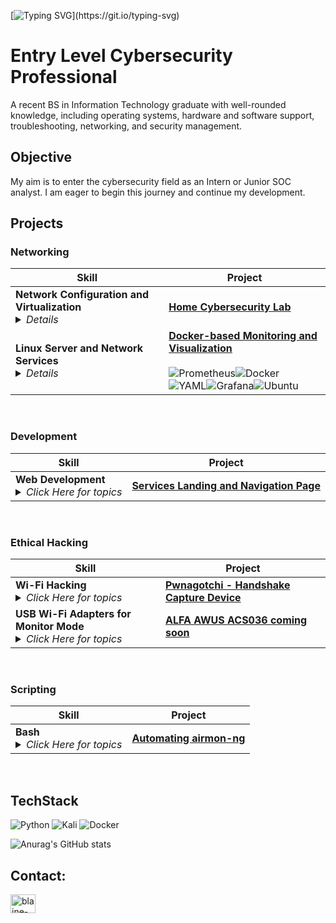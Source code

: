 [![Typing SVG](https://readme-typing-svg.demolab.com?font=Fira+Code&size=40&duration=4000&pause=1000&width=1000&height=75&lines=Hi%2C+I'm+Blaine.+Glad+you+made+it+here.)](https://git.io/typing-svg)
# Entry Level Cybersecurity Professional 

A recent BS in Information Technology graduate with well-rounded knowledge, including operating systems, hardware and software support, troubleshooting, networking, and security management.

## Objective  
My aim is to enter the cybersecurity field as an Intern or Junior SOC analyst. I am eager to begin this journey and continue my development.

## Projects 

### Networking
| Skill                                    | Project                        |
|------------------------------------------|--------------------------------|
| <b>Network Configuration and Virtualization</b><details><summary><i>Details</i></summary><br>- VMware<br>- Subnetting<br>- Firewall Rules<br>- IP assignments<br>- DHCP<br>- DNS<br>- Virtualization<br>- Vulnerability scanning<br>- Host/Network hardening<br>- Pen testing</details> |[**Home Cybersecurity Lab**](https://github.com/blaine-geiger/homelab)|
| <b>Linux Server and Network Services</b><details><summary><i>Details</i></summary><br>- SIEM<br>- Headless Ubuntu server<br>- Linux CLI and system study<br>- Docker and docker-compose<br>- yaml/config files<br>- Tech stacks<br>- Remote Server Logging, Querying, Visualization<br>- Prometheus, Node Exporter, Telegraf<br>- Loki, Promtail, Fail2ban<br>- InfluxDB, Portainer, Grafana</details> |[**Docker-based Monitoring and Visualization**](https://github.com/blaine-geiger/Pi5-Ubuntu-Server)<br><br>![Prometheus](https://img.shields.io/badge/Prometheus-E6522C?style=plastic&logo=Prometheus&logoColor=white)![Docker](https://img.shields.io/badge/docker-%230db7ed.svg?style=plastic&logo=docker&logoColor=white)<br>![YAML](https://img.shields.io/badge/yaml-%23ffffff.svg?style=plastic&logo=yaml&logoColor=151515)![Grafana](https://img.shields.io/badge/grafana-%23F46800.svg?style=plastic&logo=grafana&logoColor=white)![Ubuntu](https://img.shields.io/badge/Ubuntu-E95420?style=plastic&logo=ubuntu&logoColor=white)| 

<br/>

### Development
| Skill                                    | Project                        |
|------------------------------------------|--------------------------------|
| <b>Web Development</b><details><summary><i>Click Here for topics</i></summary><br>- HTML, CSS<br>- UI/UX<br>- Optimized services navigation</details> |[**Services Landing and Navigation Page**](https://github.com/blaine-geiger/home-network-dashboard)| 

<br/>

### Ethical Hacking
| Skill                                    | Project                        |
|------------------------------------------|--------------------------------|
| <b>Wi-Fi Hacking</b><details><summary><i>Click Here for topics</i></summary><br>- WPA handshakes<br>- Deauthentication<br>- config.toml files<br>- Bettercap<br>- pcap files<br>- Password cracking<br>- Kali<br>- Hashcat<br>- Wordlists</details> |[**Pwnagotchi - Handshake Capture Device**](https://github.com/blaine-geiger/Pwnagotchi)
| <b>USB Wi-Fi Adapters for Monitor Mode</b><details><summary><i>Click Here for topics</i></summary><br>- Adapter chipsets<br>- Linux driver installation<br>- Aircrack-ng suite<br>- Monitor mode<br>- Passive sniffing<br>- Packet injection</details> |[**ALFA AWUS ACS036 coming soon**](https://github.com/blaine-geiger/)  

<br/>

### Scripting
| Skill                                    | Project                        |
|------------------------------------------|--------------------------------|
| <b>Bash</b><details><summary><i>Click Here for topics</i></summary><br>- Bash shell scripting<br>- Automation of repitive CLI<br>- Configure monitor mode<br>- Macchanger<br>- Streamline workflow</details> |[**Automating airmon-ng**](https://github.com/blaine-geiger/automate-airmon)|

<br/>

## TechStack
![Python](https://img.shields.io/badge/python-3670A0?style=plastic&logo=python&logoColor=ffdd54)
![Kali](https://img.shields.io/badge/Kali-268BEE?plastic&logo=kalilinux&logoColor=white)
![Docker](https://img.shields.io/badge/docker-%230db7ed.svg?style=for-the-badge&logo=docker&logoColor=white)

![Anurag's GitHub stats](https://github-readme-stats.vercel.app/api?username=blaine-geiger&show_icons=true&theme=radical&hide=commits)


<h2>Contact:</h2>
<a href="https://linkedin.com/in/blaine-geiger-999b81329" target="blank"><img align="center" src="https://raw.githubusercontent.com/rahuldkjain/github-profile-readme-generator/master/src/images/icons/Social/linked-in-alt.svg" alt="blaine-geiger-999b81329" height="30" width="40" /></a>




<!--
**bgtestpage/bgtestpage** is a ✨ _special_ ✨ repository because its `README.md` (this file) appears on your GitHub profile.
You can click the Preview link to take a look at your changes.
Here are some ideas to get you started:

- 🔭 I’m currently working on ...
- 🌱 I’m currently learning ...
- 👯 I’m looking to collaborate on ...
- 🤔 I’m looking for help with ...
- 💬 Ask me about ...
- 📫 How to reach me: ...
- 😄 Pronouns: ...
- ⚡ Fun fact: ...
-->


